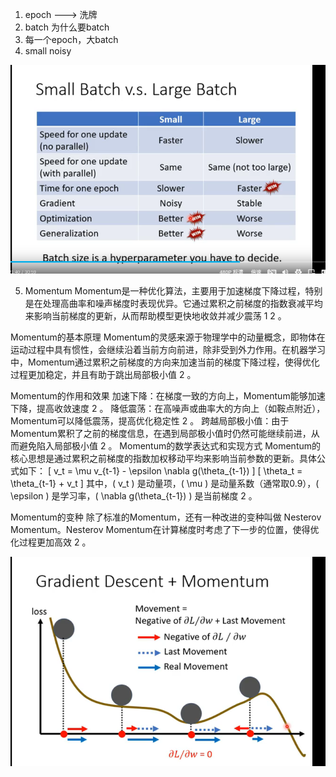 1. epoch ---> 洗牌
2. batch 为什么要batch
3. 每一个epoch，大batch
4. small noisy

![img_20.png](img_20.png)

5. Momentum
   Momentum‌是一种优化算法，主要用于加速梯度下降过程，特别是在处理高曲率和噪声梯度时表现优异。它通过累积之前梯度的指数衰减平均来影响当前梯度的更新，从而帮助模型更快地收敛并减少震荡‌
   1
   2
   。

Momentum的基本原理
Momentum的灵感来源于物理学中的动量概念，即物体在运动过程中具有惯性，会继续沿着当前方向前进，除非受到外力作用。在机器学习中，Momentum通过累积之前梯度的方向来加速当前的梯度下降过程，使得优化过程更加稳定，并且有助于跳出局部极小值‌
2
。

Momentum的作用和效果
‌加速下降‌：在梯度一致的方向上，Momentum能够加速下降，提高收敛速度‌
2
。
‌降低震荡‌：在高噪声或曲率大的方向上（如鞍点附近），Momentum可以降低震荡，提高优化稳定性‌
2
。
‌跨越局部极小值‌：由于Momentum累积了之前的梯度信息，在遇到局部极小值时仍然可能继续前进，从而避免陷入局部极小值‌
2
。
Momentum的数学表达式和实现方式
Momentum的核心思想是通过累积之前梯度的指数加权移动平均来影响当前参数的更新。具体公式如下：
[ v_t = \mu v_{t-1} - \epsilon \nabla g(\theta_{t-1}) ]
[ \theta_t = \theta_{t-1} + v_t ]
其中，( v_t ) 是动量项，( \mu ) 是动量系数（通常取0.9），( \epsilon ) 是学习率，( \nabla g(\theta_{t-1}) ) 是当前梯度‌
2
。

Momentum的变种
除了标准的Momentum，还有一种改进的变种叫做 ‌Nesterov Momentum‌。Nesterov Momentum在计算梯度时考虑了下一步的位置，使得优化过程更加高效‌
2 。



![img_21.png](img_21.png)
